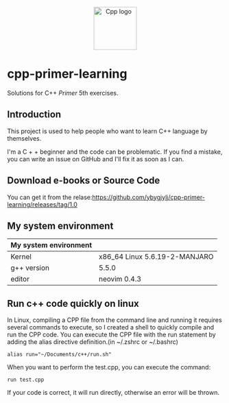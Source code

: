 <p align="center"><a href="https://vuejs.org" target="_blank" rel="noopener noreferrer"><img width="100" src="https://i.loli.net/2020/07/25/YfUdMlncDQ8ItbC.png" alt="Cpp logo"></a></p>

# cpp-primer-learning

Solutions for C++ *Primer* 5th exercises.
## Introduction
This project is used to help people who want to learn C++ language by themselves.

I'm a C + + beginner and the code can be problematic. If you find a mistake, you can write an issue on GitHub and I'll fix it as soon as I can.
## Download e-books or Source Code

You can get it from the relase:https://github.com/ybygjylj/cpp-primer-learning/releases/tag/1.0

## My system environment
| My system environment |                               |
| --------------------- | ----------------------------- |
| Kernel                | x86_64 Linux 5.6.19-2-MANJARO |
| g++ version           | 5.5.0                         |
| editor                | neovim 0.4.3                  |

## Run c++ code quickly on linux
In Linux, compiling a CPP file from the command line and running it requires several commands to execute, so I created a shell to quickly compile and run the CPP code. You can execute the CPP file with the run statement by adding the alias directive definition.(in ~/.zshrc or ~/.bashrc)

```
alias run="~/Documents/c++/run.sh"
```

When you want to perform the test.cpp, you can execute the command:

```
run test.cpp
```

If your code is correct, it will run directly, otherwise an error will be thrown.

